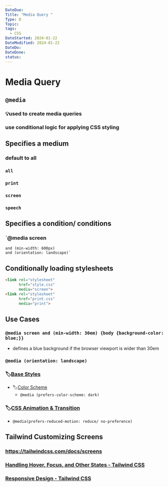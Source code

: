 ```yaml
---
DateDue: 
Title: "Media Query "
Type: D
Topic: 
tags:
  - CSS
DateStarted: 2024-01-22
DateModified: 2024-01-22
DateDo: 
DateDone: 
status:
---
```


# Media Query

## `@media`

### 💡used to create media queries

### use conditional logic for applying CSS styling

## Specifies a medium

### default to all

### `all`

### `print`

### `screen`

### `speech`

## Specifies a condition/ conditions

### `@media screen
    and (min-width: 600px)
    and (orientation: landscape)`

## Conditionally loading stylesheets

```html
<link rel="stylesheet"
      href="style.css"
      media="screen">
<link rel="stylesheet"
      href="print.css"
      media="print">
```


## Use Cases

### `@media screen and (min-width: 30em) {body {background-color: blue;}}`
- defines a blue background if the browser viewport is wider than 30em

### `@media (orientation: landscape)`

### 🏷️[Base Styles](Base%20Styles.md)
- 🏷️[Color Scheme](Color%20Scheme.md)
    - `@media (prefers-color-scheme: dark)`

### 🏷️[CSS Animation & Transition](CSS%20Animation%20&%20Transition.md)
- `@media(prefers-reduced-motion: reduce/ no-preference)`

## Tailwind Customizing Screens

### https://tailwindcss.com/docs/screens

### [Handling Hover, Focus, and Other States - Tailwind CSS](https://tailwindcss.com/docs/hover-focus-and-other-states#media-and-feature-queries)

### [Responsive Design - Tailwind CSS](https://tailwindcss.com/docs/responsive-design)